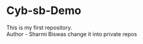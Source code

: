 # Cyb-sb-Demo
This is my first repository.
<br>
Author - Sharmi Biswas
change it into private repos
